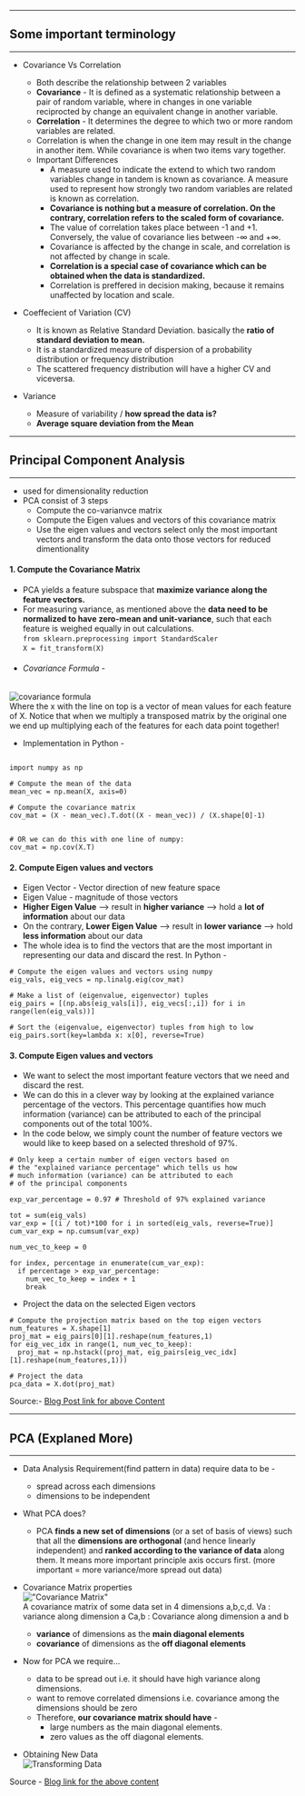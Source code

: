 -------------------------------
## Some important terminology
-------------------------------

* Covariance Vs Correlation
    - Both describe the relationship between 2 variables
    - __Covariance__ - It is defined as a systematic relationship between a pair of random variable, where in changes in one variable reciprocted by change an equivalent change in another variable.
    - __Correlation__ - It determines the degree to which two or more random variables are related. 
    - Correlation is when the change in one item may result in the change in another item. While covariance is when two items vary together.
    - Important Differences
        + A measure used to indicate the extend to which two random variables change in tandem is known as covariance. A measure used to represent how strongly two random variables are related is known as correlation.
        + __Covariance is nothing but a measure of correlation. On the contrary, correlation refers to the scaled form of covariance.__
        + The value of correlation takes place between -1 and +1. Conversely, the value of covariance lies between -∞ and +∞.
        + Covariance is affected by the change in scale, and correlation is not affected by change in scale.
        + __Correlation is a special case of covariance which can be obtained when the data is standardized.__
        + Correlation is preffered in decision making, because it remains unaffected by location and scale.


* Coeffecient of Variation (CV)
    - It is known as Relative Standard Deviation. basically the __ratio of standard deviation to mean.__
    - It is a standardized measure of dispersion of a probability distribution or frequency distribution
    - The scattered frequency distribution will have a higher CV and viceversa.

* Variance
    - Measure of variability / __how spread the data is?__
    - __Average square deviation from the Mean__


-------------------------------
## Principal Component Analysis
-------------------------------

* used for dimensionality reduction
* PCA consist of 3 steps
    - Compute the co-varianvce matrix
    - Compute the Eigen values and vectors of this covariance matrix
    - Use the eigen values and vectors select only the most important vectors and transform the data onto those vectors for reduced dimentionality


#### 1. Compute the Covariance Matrix
* PCA yields a feature subspace that __maximize variance along the feature vectors.__
* For measuring variance, as mentioned above the __data need to be normalized to have zero-mean and unit-variance__, such that each feature is weighed equally in out calculations. <br>
```from sklearn.preprocessing import StandardScaler```<br>
```X = fit_transform(X)```<br>
* ###### Covariance Formula -
![covariance formula](https://cdn-images-1.medium.com/max/800/1*kWwfHg0cbL1-4_8yX0VhlA.png "covariance formula")<br>
Where the x with the line on top is a vector of mean values for each feature of X. Notice that when we multiply a transposed matrix by the original one we end up multiplying each of the features for each data point together!

* Implementation in Python -
```

import numpy as np

# Compute the mean of the data
mean_vec = np.mean(X, axis=0)

# Compute the covariance matrix
cov_mat = (X - mean_vec).T.dot((X - mean_vec)) / (X.shape[0]-1)


# OR we can do this with one line of numpy:
cov_mat = np.cov(X.T)
```


#### 2. Compute Eigen values and vectors
* Eigen Vector - Vector direction of new feature space
* Eigen Value - magnitude of those vectors
* __Higher Eigen Value__ --> result in __higher variance__ --> hold a __lot of information__ about our data
* On the contrary, __Lower Eigen Value__ --> result in __lower variance__ --> hold __less information__ about our data
* The whole idea is to find the vectors that are the most important in representing our data and discard the rest. In Python -
```
# Compute the eigen values and vectors using numpy
eig_vals, eig_vecs = np.linalg.eig(cov_mat)

# Make a list of (eigenvalue, eigenvector) tuples
eig_pairs = [(np.abs(eig_vals[i]), eig_vecs[:,i]) for i in range(len(eig_vals))]

# Sort the (eigenvalue, eigenvector) tuples from high to low
eig_pairs.sort(key=lambda x: x[0], reverse=True)
```

#### 3. Compute Eigen values and vectors
* We want to select the most important feature vectors that we need and discard the rest. 
* We can do this in a clever way by looking at the explained variance percentage of the vectors. This percentage quantifies how much information (variance) can be attributed to each of the principal components out of the total 100%.
* In the code below, we simply count the number of feature vectors we would like to keep based on a selected threshold of 97%.
```
# Only keep a certain number of eigen vectors based on 
# the "explained variance percentage" which tells us how 
# much information (variance) can be attributed to each 
# of the principal components

exp_var_percentage = 0.97 # Threshold of 97% explained variance

tot = sum(eig_vals)
var_exp = [(i / tot)*100 for i in sorted(eig_vals, reverse=True)]
cum_var_exp = np.cumsum(var_exp)

num_vec_to_keep = 0

for index, percentage in enumerate(cum_var_exp):
  if percentage > exp_var_percentage:
    num_vec_to_keep = index + 1
    break
```
* Project the data on the selected Eigen vectors
```
# Compute the projection matrix based on the top eigen vectors
num_features = X.shape[1]
proj_mat = eig_pairs[0][1].reshape(num_features,1)
for eig_vec_idx in range(1, num_vec_to_keep):
  proj_mat = np.hstack((proj_mat, eig_pairs[eig_vec_idx][1].reshape(num_features,1)))

# Project the data 
pca_data = X.dot(proj_mat)
```
Source:- [Blog Post link for above Content](https://towardsdatascience.com/principal-component-analysis-your-tutorial-and-code-9719d3d3f376)

-------------------------------
## PCA (Explaned More)
-------------------------------
* Data Analysis Requirement(find pattern in data) require data to be -
    - spread across each dimensions
    - dimensions to be independent
* What PCA does?
    - PCA __finds a new set of dimensions__ (or a set of basis of views) such that all the __dimensions are orthogonal__ (and hence linearly independent) and __ranked according to the variance of data__ along them. It means more important principle axis occurs first. (more important = more variance/more spread out data)
* Covariance Matrix properties<br>
!["Covariance Matrix"](https://cdn-images-1.medium.com/max/600/1*28OtA0VsUZiXyYT5AhKVoA.png "Covariance Matrix")<br>
A covariance matrix of some data set in 4 dimensions a,b,c,d. 
Va : variance along dimension a
Ca,b : Covariance along dimension a and b <br>

    - __variance__ of dimensions as the __main diagonal elements__
    - __covariance__ of dimensions as the __off diagonal elements__

* Now for PCA we require...
    - data to be spread out i.e. it should have high variance along dimensions.
    - want to remove correlated dimensions i.e. covariance among the dimensions should be zero
    - Therefore, __our covariance matrix should have__ -
        + large numbers as the main diagonal elements.
        + zero values as the off diagonal elements.
* Obtaining New Data <br>
![Transforming Data](https://cdn-images-1.medium.com/max/800/1*i-oS46CO9S67LP2V0sAuog.png "Transforming Data")<br>

Source - [Blog link for the above content](https://medium.com/@aptrishu/understanding-principle-component-analysis-e32be0253ef0)


